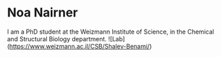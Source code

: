 # Noa Nairner
I am a PhD student at the Weizmann Institute of Science, 
in the Chemical and Structural Biology department.
![Lab] (https://www.weizmann.ac.il/CSB/Shalev-Benami/)


